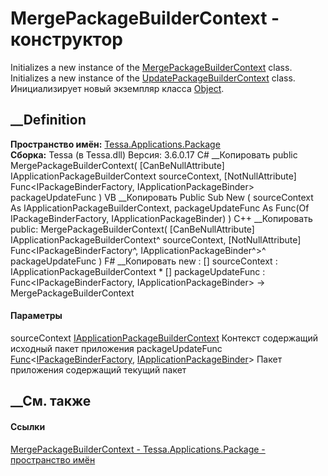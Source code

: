 # MergePackageBuilderContext - конструктор
Initializes a new instance of the
[MergePackageBuilderContext](T_Tessa_Applications_Package_MergePackageBuilderContext.htm)
class. Initializes a new instance of the
[UpdatePackageBuilderContext](T_Tessa_Applications_Package_UpdatePackageBuilderContext.htm)
class. Инициализирует новый экземпляр класса
[Object](https://learn.microsoft.com/dotnet/api/system.object).
## __Definition
 **Пространство имён:**
[Tessa.Applications.Package](N_Tessa_Applications_Package.htm)  
 **Сборка:** Tessa (в Tessa.dll) Версия: 3.6.0.17
C# __Копировать
     public MergePackageBuilderContext(
    	[CanBeNullAttribute] IApplicationPackageBuilderContext sourceContext,
    	[NotNullAttribute] Func<IPackageBinderFactory, IApplicationPackageBinder> packageUpdateFunc
    )
VB __Копировать
     Public Sub New ( 
    	<CanBeNullAttribute> sourceContext As IApplicationPackageBuilderContext,
    	<NotNullAttribute> packageUpdateFunc As Func(Of IPackageBinderFactory, IApplicationPackageBinder)
    )
C++ __Копировать
     public:
    MergePackageBuilderContext(
    	[CanBeNullAttribute] IApplicationPackageBuilderContext^ sourceContext, 
    	[NotNullAttribute] Func<IPackageBinderFactory^, IApplicationPackageBinder^>^ packageUpdateFunc
    )
F# __Копировать
     new : 
            [<CanBeNullAttribute>] sourceContext : IApplicationPackageBuilderContext * 
            [<NotNullAttribute>] packageUpdateFunc : Func<IPackageBinderFactory, IApplicationPackageBinder> -> MergePackageBuilderContext
#### Параметры
sourceContext
[IApplicationPackageBuilderContext](T_Tessa_Applications_Package_IApplicationPackageBuilderContext.htm)
     Контекст содержащий исходный пакет приложения 
packageUpdateFunc
[Func](https://learn.microsoft.com/dotnet/api/system.func-2)<[IPackageBinderFactory](T_Tessa_Applications_Package_IPackageBinderFactory.htm),
[IApplicationPackageBinder](T_Tessa_Applications_Package_IApplicationPackageBinder.htm)>
     Пакет приложения содержащий текущий пакет 
## __См. также
#### Ссылки
[MergePackageBuilderContext -
](T_Tessa_Applications_Package_MergePackageBuilderContext.htm)
[Tessa.Applications.Package - пространство
имён](N_Tessa_Applications_Package.htm)
